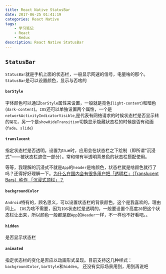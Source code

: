 ```yaml
---
title: React Native StatusBar
date: 2017-06-25 01:41:19
categories: React Native
tags:
    - 学习笔记
    - React
    - Redux
description: React Native StatusBar
---
```


## `StatusBar`
`StatusBar`就是手机上面的状态栏，一般显示网速的信号，电量啥的那个。  
`StatusBar`是可以设置颜色，显示与否啥的<!--more-->

#### `barStyle`
字体颜色可以通过`barStyle`属性来设置，一般就是亮色(`light-content`)和暗色(`dark-content`)。`IOS`还可以单独设置两个属性，一个是`networkActivityIndicatorVisible`,是代表有网络请求的时候状态栏是否显示转的`菊花`，另一个是`showHideTransition`切换显示隐藏状态栏的时候是否有动画(`fade`、`slide`)

#### `translucent`
指定状态栏是否透明。设置为true时，应用会在状态栏之下绘制（即所谓“沉浸式”——被状态栏遮住一部分）。常和带有半透明背景色的状态栏搭配使用。

等等，我理解的沉浸式不就是`App`的`header`是啥颜色，状态栏就是啥颜色就行了吗？还得好好理解一下。[为什么在国内会有很多用户把「透明栏」（Translucent Bars）称作 「沉浸式顶栏」？](https://www.zhihu.com/question/27040217)

#### `backgroundColor`
`Android`特有的，顾名思义，可以设置状态栏的背景颜色，这个是我喜欢的，理由同上。
`IOS`为啥不需要，因为`IOS`状态栏是透明的，一般要设置个高度`20`把这个状态栏让出来，所以颜色一般都是跟`App`的`Header`一样，不一样也不好看吧。。

#### `hidden`
是否显示状态栏

#### `animated`
指定状态栏的变化是否应以动画形式呈现。目前支持这几种样式：`backgroundColor`, `barStyle`和`hidden`。
还没有实际场景用到，用到再说吧

